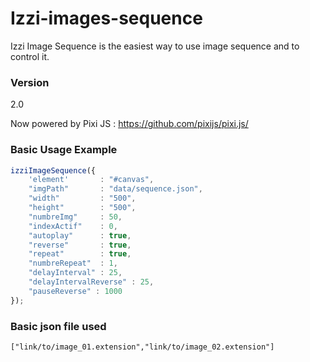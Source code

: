 # Izzi-images-sequence

 Izzi Image Sequence is the easiest way to use image sequence and to control it.

### Version
2.0

Now powered by Pixi JS :  https://github.com/pixijs/pixi.js/

### Basic Usage Example

```javascript
izziImageSequence({
    'element'       : "#canvas",
    "imgPath"       : "data/sequence.json",
    "width"         : "500",
    "height"        : "500",
    "numbreImg"     : 50,
    "indexActif"    : 0,
    "autoplay"      : true,
    "reverse"       : true,
    "repeat"        : true,
    "numbreRepeat"  : 1,
    "delayInterval" : 25,
    "delayIntervalReverse" : 25,
    "pauseReverse" : 1000
});
```

### Basic json file used

```
["link/to/image_01.extension","link/to/image_02.extension"]
```